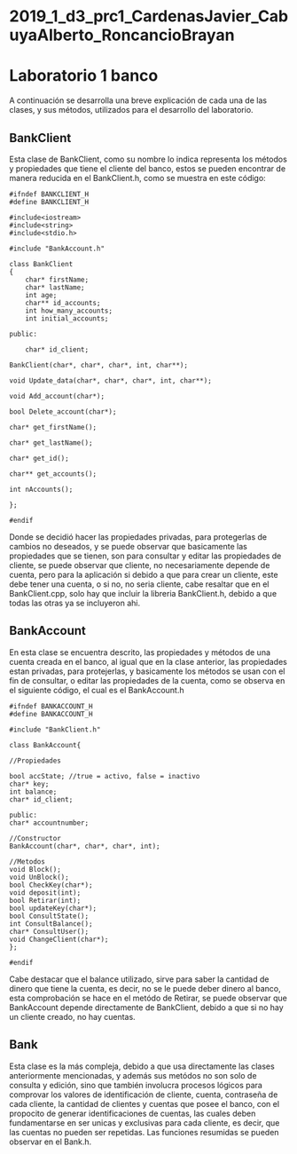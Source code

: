 # 2019_1_d3_prc1_CardenasJavier_CabuyaAlberto_RoncancioBrayan

# Laboratorio 1 banco
A continuación se desarrolla una breve explicación de cada una de las clases,
y sus métodos, utilizados para el desarrollo del laboratorio.

## BankClient
Esta clase de BankClient, como su nombre lo indica representa los métodos 
y propiedades que tiene el cliente del banco, estos se pueden encontrar de
manera reducida en el BankClient.h, como se muestra en este código:

	#ifndef BANKCLIENT_H
	#define BANKCLIENT_H
	
	#include<iostream>
	#include<string>
	#include<stdio.h>

	#include "BankAccount.h"

	class BankClient
	{
		char* firstName;
		char* lastName;
		int age;
		char** id_accounts;
		int how_many_accounts;
		int initial_accounts;

	public: 

		char* id_client;
		
	BankClient(char*, char*, char*, int, char**);

	void Update_data(char*, char*, char*, int, char**);

	void Add_account(char*);

	bool Delete_account(char*);

	char* get_firstName();

	char* get_lastName();

	char* get_id();

	char** get_accounts();

	int nAccounts();

	};

	#endif
Donde se decidió hacer las propiedades privadas, para protegerlas de cambios
no deseados, y se puede observar que basicamente las propiedades que se tienen,
son para consultar y editar las propiedades de cliente, se puede observar que 
cliente, no necesariamente depende de cuenta, pero para la aplicación si 
debido a que para crear un cliente, este debe tener una cuenta, o si no, no 
seria cliente, cabe resaltar que en el BankClient.cpp, solo hay que incluir la libreria BankClient.h, debido a que todas las otras ya se incluyeron ahi.

## BankAccount
En esta clase se encuentra descrito, las propiedades y métodos de una cuenta
creada en el banco, al igual que en la clase anterior, las propiedades estan privadas, para protejerlas, y basicamente los métodos se usan con el fin de
consultar, o editar las propiedades de la cuenta, como se observa en el siguiente código, el cual es el BankAccount.h

	#ifndef BANKACCOUNT_H
	#define BANKACCOUNT_H

	#include "BankClient.h"

	class BankAccount{

	//Propiedades

	bool accState; //true = activo, false = inactivo
	char* key;
	int balance;
	char* id_client;

	public:
	char* accountnumber;

	//Constructor
	BankAccount(char*, char*, char*, int);

	//Metodos
 	void Block();
 	void UnBlock();
 	bool CheckKey(char*);
 	void deposit(int);
 	bool Retirar(int);
 	bool updateKey(char*);
	bool ConsultState();
	int ConsultBalance();
	char* ConsultUser();
	void ChangeClient(char*);
	};

	#endif

Cabe destacar que el balance utilizado, sirve para saber la cantidad de dinero
que tiene la cuenta, es decir, no se le puede deber dinero al banco, esta 
comprobación se hace en el metódo de Retirar, se puede observar que BankAccount
depende directamente de BankClient, debido a que si no hay un cliente creado, no hay cuentas.

## Bank
Esta clase es la más compleja, debido a que usa directamente las clases anteriormente mencionadas,
y además sus metódos no son solo de consulta y edición, sino que también involucra 
procesos lógicos para comprovar los valores de identificación de cliente, cuenta,
contraseña de cada cliente, la cantidad de clientes y cuentas que posee el banco, 
con el propocito de generar identificaciones de cuentas, las cuales deben fundamentarse en ser unicas y exclusivas para cada cliente, es decir, que las cuentas no pueden ser repetidas.
Las funciones resumidas se pueden observar en el Bank.h. 

